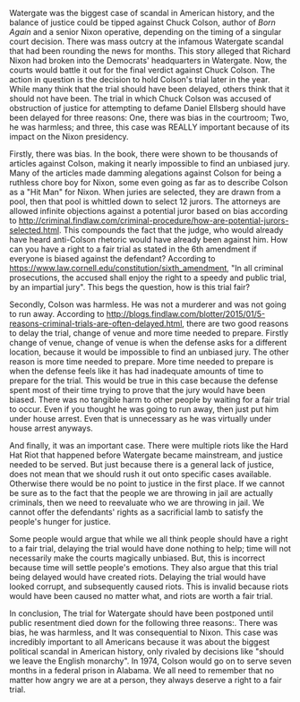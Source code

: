 Watergate was the biggest case of scandal in American history, and the balance of justice could be tipped against Chuck Colson, author of *Born Again* and a senior Nixon operative, depending on the timing of a singular court decision. There was mass outcry at the infamous Watergate scandal that had been rounding the news for months. This story alleged that Richard Nixon had broken into the Democrats' headquarters in Watergate. Now, the courts would battle it out for the final verdict against Chuck Colson. The action in question is the decision to hold Colson's trial later in the year. While many think that the trial should have been delayed, others think that it should not have been. The trial in which Chuck Colson was accused of obstruction of justice for attempting to defame Daniel Ellsberg should have been delayed for three reasons: One, there was bias in the courtroom; Two, he was harmless; and three, this case was REALLY important because of its impact on the Nixon presidency.

Firstly, there was bias. In the book, there were shown to be thousands of articles against Colson, making it nearly impossible to find an unbiased jury. Many of the articles made damming alegations against Colson for being a ruthless chore boy for Nixon, some even going as far as to describe Colson as a "Hit Man" for Nixon. When juries are selected, they are drawn from a pool, then that pool is whittled down to select 12 jurors. The attorneys are allowed infinite objections against a potential juror based on bias according to http://criminal.findlaw.com/criminal-procedure/how-are-potential-jurors-selected.html. This compounds the fact that the judge, who would already have heard anti-Colson rhetoric would have already been against him. How can you have a right to a fair trial as stated in the 6th amendment if everyone is biased against the defendant? According to https://www.law.cornell.edu/constitution/sixth_amendment, "In all criminal prosecutions, the accused shall enjoy the right to a speedy and public trial, by an impartial jury". This begs the question, how is this trial fair?

Secondly, Colson was harmless. He was not a murderer and was not going to run away. According to http://blogs.findlaw.com/blotter/2015/01/5-reasons-criminal-trials-are-often-delayed.html, there are two good reasons to delay the trial, change of venue and more time needed to prepare. Firstly change of venue, change of venue is when the defense asks for a different location, because it would be impossible to find an unbiased jury. The other reason is more time needed to prepare. More time needed to prepare is when the defense feels like it has had inadequate amounts of time to prepare for the trial. This would be true in this case because the defense spent most of their time trying to prove that the jury would have been biased. There was no tangible harm to other people by waiting for a fair trial to occur. Even if you thought he was going to run away, then just put him under house arrest. Even that is unnecessary as he was virtually under house arrest anyways. 

And finally, it was an important case. There were multiple riots like the Hard Hat Riot that happened before Watergate became mainstream, and justice needed to be served. But just because there is a general lack of justice, does not mean that we should rush it out onto specific cases available. Otherwise there would be no point to justice in the first place. If we cannot be sure as to the fact that the people we are throwing in jail are actually criminals, then we need to reevaluate who we are throwing in jail. We cannot offer the defendants' rights as a sacrificial lamb to satisfy the people's hunger for justice.

Some people would argue that while we all think people should have a right to a fair trial, delaying the trial would have done nothing to help; time will not necessarily make the courts magically unbiased. But, this is incorrect because time will settle people's emotions. They also argue that this trial being delayed would have created riots. Delaying the trial would have looked corrupt, and subsequently caused riots. This is invalid because riots would have been caused no matter what, and riots are worth a fair trial. 

In conclusion, The trial for Watergate should have been postponed until public resentment died down for the following three reasons:. There was bias, he was harmless, and It was consequential to Nixon. This case was incredibly important to all Americans because it was about the biggest political scandal in American history, only rivaled by decisions like "should we leave the English monarchy". In 1974, Colson would go on to serve seven months in a federal prison in Alabama. We all need to remember that no matter how angry we are at a person, they always deserve a right to a fair trial. 
